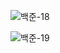 ![백준-18](/Users/jh/Documents/Algorithm/DAILY/9월/0924/src/PG_Hindex/img/백준-18.jpg)



![백준-19](/Users/jh/Documents/Algorithm/DAILY/9월/0924/src/PG_Hindex/img/백준-19.jpg)



